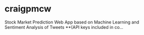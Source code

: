 # craigpmcw
Stock Market Prediction Web App based on Machine Learning and Sentiment Analysis of Tweets **(API keys included in co…
